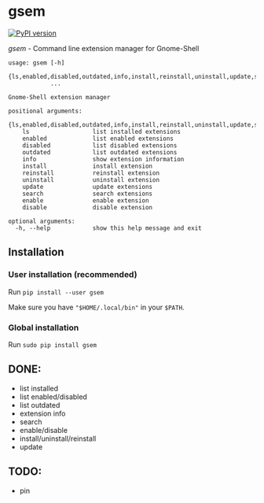 # gsem

[![PyPI version](https://badge.fury.io/py/gsem.svg)](https://pypi.org/project/gsem/)

*gsem* - Command line extension manager for Gnome-Shell

```
usage: gsem [-h]
            {ls,enabled,disabled,outdated,info,install,reinstall,uninstall,update,search,enable,disable}
            ...

Gnome-Shell extension manager

positional arguments:
  {ls,enabled,disabled,outdated,info,install,reinstall,uninstall,update,search,enable,disable}
    ls                  list installed extensions
    enabled             list enabled extensions
    disabled            list disabled extensions
    outdated            list outdated extensions
    info                show extension information
    install             install extension
    reinstall           reinstall extension
    uninstall           uninstall extension
    update              update extensions
    search              search extensions
    enable              enable extension
    disable             disable extension

optional arguments:
  -h, --help            show this help message and exit
```

## Installation

### User installation (recommended)
Run `pip install --user gsem`

Make sure you have `"$HOME/.local/bin"` in your `$PATH`.

### Global installation
Run `sudo pip install gsem`

## DONE:
* list installed
* list enabled/disabled
* list outdated
* extension info
* search
* enable/disable
* install/uninstall/reinstall
* update

## TODO:
* pin
